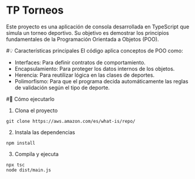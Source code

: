 # TP Torneos
Este proyecto es una aplicación de consola desarrollada en TypeScript que simula un torneo deportivo. Su objetivo es demostrar los principios fundamentales de la Programación Orientada a Objetos (POO).

#💡 Características principales
El código aplica conceptos de POO como:
- Interfaces: Para definir contratos de comportamiento.
- Encapsulamiento: Para proteger los datos internos de los objetos.
- Herencia: Para reutilizar lógica en las clases de deportes.
- Polimorfismo: Para que el programa decida automáticamente las reglas de validación según el tipo de deporte.

#🚀 Cómo ejecutarlo
1. Clona el proyecto
```
git clone https://aws.amazon.com/es/what-is/repo/
```
2. Instala las dependencias

```
npm install
```
3. Compila y ejecuta

```
npx tsc
node dist/main.js
```
